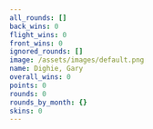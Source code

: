 ```yaml
---
all_rounds: []
back_wins: 0
flight_wins: 0
front_wins: 0
ignored_rounds: []
image: /assets/images/default.png
name: Dighie, Gary
overall_wins: 0
points: 0
rounds: 0
rounds_by_month: {}
skins: 0
---
```

